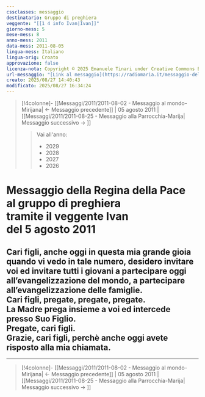 ```yaml
---
cssclasses: messaggio
destinatario: Gruppo di preghiera
veggente: "[[1 4 info Ivan|Ivan]]"
giorno-mess: 5
mese-mess: 8
anno-mess: 2011
data-mess: 2011-08-05
lingua-mess: Italiano
lingua-orig: Croato
approvazione: false
licenza-nota: Copyright © 2025 Emanuele Tinari under Creative Commons BY-NC-SA 4.0 https://creativecommons.org/licenses/by-nc-sa/4.0/
url-messaggio: "[Link al messaggio](https://radiomaria.it/messaggio-del-5-agosto-2011/)"
creato: 2025/08/27 14:40:43
modificato: 2025/08/27 16:34:24
---
```


> [!4colonne]- [[Messaggi/2011/2011-08-02 - Messaggio al mondo-Mirijana| ← Messaggio precedente]] | 05 agosto 2011 | [[Messaggi/2011/2011-08-25 - Messaggio alla Parrocchia-Marija| Messaggio successivo → ]]
>> <span class="verde">Vai all'anno:</span>
>> - 2029
>> - 2028
>> - 2027
>> - 2026
>

# Messaggio della Regina della Pace<br>al gruppo di preghiera<br>tramite il veggente Ivan<br>del 5 agosto 2011

## Cari figli, anche oggi in questa mia grande gioia quando vi vedo in tale numero, desidero invitare voi ed invitare tutti i giovani a partecipare oggi all’evangelizzazione del mondo, a partecipare all’evangelizzazione delle famiglie.<br>Cari figli, pregate, pregate, pregate.<br>La Madre prega insieme a voi ed intercede presso Suo Figlio.<br>Pregate, cari figli.<br>Grazie, cari figli, perchè anche oggi avete risposto alla mia chiamata.

***

> [!4colonne]- [[Messaggi/2011/2011-08-02 - Messaggio al mondo-Mirijana| ← Messaggio precedente]] | 05 agosto 2011 | [[Messaggi/2011/2011-08-25 - Messaggio alla Parrocchia-Marija| Messaggio successivo → ]]
